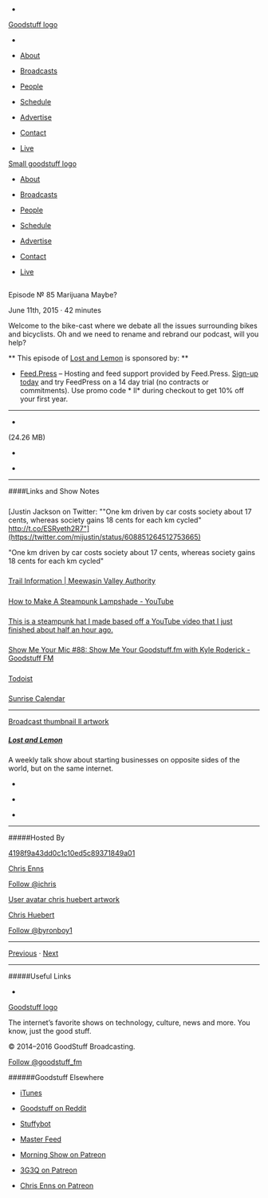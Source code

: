 

-
[Goodstuff logo](http://www.goodstuff.fm/)[](/assets/goodstuff_logo-17c1fe6f378352de5d7345f76152130b.svg)

-


-  [About](/about)

-  [Broadcasts](/broadcasts)

-  [People](/people)

-  [Schedule](/schedule)

-  [Advertise](/advertise)

-  [Contact](/contact)

-  [Live](/live)


[Small goodstuff logo](http://www.goodstuff.fm/)[](/assets/small_goodstuff_logo-bf032e72b9ec41494f4d90905f1ad619.svg)


-  [About](/about)

-  [Broadcasts](/broadcasts)

-  [People](/people)

-  [Schedule](/schedule)

-  [Advertise](/advertise)

-  [Contact](/contact)

-  [Live](/live)


##
Episode № 85
Marijuana Maybe?


June 11th, 2015
&middot;
42
minutes


Welcome to the bike-cast where we debate all the issues surrounding bikes and bicyclists. Oh and we need to rename and rebrand our podcast, will you help?


**
This episode of
[Lost and Lemon](/ll)
is sponsored by:
**


-  [Feed.Press](http://feed.press/ll) – Hosting and feed support provided by Feed.Press.  [Sign-up today](http://feed.press/ll) and try FeedPress on a 14 day trial (no contracts or commitments). Use promo code * ll* during checkout to get 10% off your first year.


------------------------------


-
[](http://podcasts-1.feedpress.co/10591/ll-85.mp3)(24.26 MB)

-
[](http://twitter.com/intent/tweet?text=Lost%20and%20Lemon%20%E2%84%96%2085%20on%20@goodstuff_fm%20-%20http://goodstuff.fm/ll/85)

-
[](http://www.facebook.com/sharer/sharer.php?u=http://goodstuff.fm/ll/85)


------------------------------


####Links and Show Notes

#####
[Justin Jackson on Twitter: ""One km driven by car costs society about 17 cents, whereas society gains 18 cents for each km cycled" http://t.co/ESRyeth2R7"](https://twitter.com/mijustin/status/608851264512753665)


"One km driven by car costs society about 17 cents, whereas society gains 18 cents for each km cycled"


#####
[Trail Information | Meewasin Valley Authority](http://meewasin.com/visitors/trails/)


#####
[How to Make A Steampunk Lampshade - YouTube](https://www.youtube.com/watch?v=bXUCgIMpFWY)


#####
[This is a steampunk hat I made based off a YouTube video that I just finished about half an hour ago.](https://www.reddit.com/r/steampunk/comments/34ck89/this_is_a_steampunk_hat_i_made_based_off_a/crrh2nl)


#####
[Show Me Your Mic #88: Show Me Your Goodstuff.fm with Kyle Roderick - Goodstuff FM](http://goodstuff.fm/smym/88)


#####
[Todoist](https://todoist.com/)


#####
[Sunrise Calendar](https://calendar.sunrise.am/)


------------------------------


[Broadcast thumbnail ll artwork](/ll)[](https://goodstuffs3.s3.amazonaws.com/uploads/broadcast/image/26/broadcast_thumbnail_ll_artwork.png)

##### [Lost and Lemon](/ll)


A weekly talk show about starting businesses on opposite sides of the world, but on the same internet.

-
[](https://itunes.apple.com/ca/podcast/lost-lemon-brothers-in-business/id467564174?mt=2)

-
[](http://feeds.goodstuff.fm/ll)

-
[](mailto:chris@goodstuff.fm?cc=sponsorship%40goodstuff.fm&subject=%5BGoodStuff%20FM%5D%20Sponsorship%20Inquiry%20for%20Lost%20and%20Lemon)


------------------------------


#####Hosted By


[4198f9a43dd0c1c10ed5c89371849a01](/people/chris-enns)[](http://gravatar.com/avatar/4198f9a43dd0c1c10ed5c89371849a01.png?s=300&r=pg)

[Chris Enns](/people/chris-enns)


[Follow @ichris](https://twitter.com/ichris)


[User avatar chris huebert artwork](/people/chris-huebert)[](https://goodstuffs3.s3.amazonaws.com/uploads/user/avatar/41/user_avatar_chris-huebert_artwork.png)

[Chris Huebert](/people/chris-huebert)


[Follow @byronboy1](https://twitter.com/byronboy1)


------------------------------


[Previous](/ll/84)
&middot;
[Next](/ll/86)


------------------------------


#####Useful Links

-
[](mailto:chris@goodstuff.fm?subject=%5BGoodstuff%20FM%5D%20Feedback%20for%20Lost%20and%20Lemon)


[Goodstuff logo](http://www.goodstuff.fm/)[](/assets/goodstuff_logo-17c1fe6f378352de5d7345f76152130b.svg)


The internet’s favorite shows on technology, culture, news and more. You know, just the good stuff.


&copy; 2014&ndash;2016 GoodStuff Broadcasting.

[Follow @goodstuff_fm](https://twitter.com/goodstufffm)


######Goodstuff Elsewhere

-  [iTunes](https://itunes.apple.com/us/artist/goodstuff-fm/id843385597?mt=2)

-  [Goodstuff on Reddit](https://www.reddit.com/r/Goodstuff_fm/)

-  [Stuffybot](http://stuffybot.goodstuff.fm)

-  [Master Feed](/master/feed)

-  [Morning Show on Patreon](https://www.patreon.com/morningshow)

-  [3G3Q on Patreon](https://www.patreon.com/3g3q)

-  [Chris Enns on Patreon](https://www.patreon.com/ichris)
